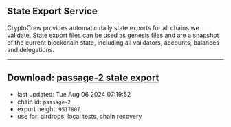## State Export Service
CryptoCrew provides automatic daily state exports for all chains we validate. State export files can be used as genesis files and are a snapshot of the current blockchain state, including all validators, accounts, balances and delegations.

---
**Download: [passage-2 state export](https://dl-eu2.ccvalidators.com/SERVICE/passage/passage-2_export_9517807.json)**
---

- last updated: Tue Aug 06 2024 07:19:52
- chain id: `passage-2`
- export height: `9517807`
- use for: airdrops, local tests, chain recovery
